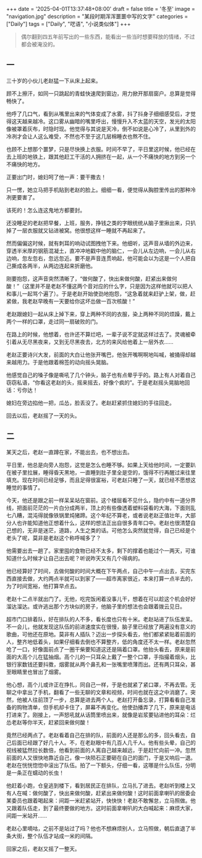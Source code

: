 +++
date = '2025-04-01T13:37:48+08:00'
draft = false
title = '冬至'
image = "navigation.jpg"
description = "某段时期浑浑噩噩中写的文字"
categories = ["Daily"]
tags = ["Daily", "呓语", "小说类似体"]
+++

> 偶尔翻到四五年前写出的一些东西，能看出一些当时想要释放的情绪，不过都会被淹没的。

## 一

三十岁的小伙儿老赵猛一下从床上起来。

顾不上擦汗，如同一只跳起的青蛙快速爬到窗边，用力掀开那扇窗户。总算是觉得畅快了。

他呼了几口气，看到从嘴里出来的气体变成了水雾，抖了抖身子细细感受后，才觉得这天越来越冷。这口雾从幽暗的嘴里呼出，慢慢升入不太蓝的天空，发光的太阳像被罩着灰布，时隐时现。他觉得与其说是天冷，倒不如说是心冷了，从里到外的冷冽才会让人这么难受，不然也不至于这几层棉睡衣也熬不住。

也顾不上想那个噩梦，只是尽快换上衣服。时间不早了，平日里这时候，他已经在去上班的地铁上，跟其他赶工干活的人拥挤在一起，从一个不痛快的地方到另一个不痛快的地方。

正要出门时，媳妇呵了他一声：要干撒去！

只一愣，她立马把手机贴到老赵的脸上。细细一看，便觉得从胸腔里传出的那种冷冽更要害了。

该死的！怎么连这鬼地方都要封。

还没睡足的老赵把早餐，上班，服务，挣钱之类的字眼统统从脑子里揪出来，只扒掉了一层衣服就又钻进被窝。他很想这样一睡就不再起来了。

然而偏偏这时候，就有刺耳的响动试图拽他下来。他细听，这声音从墙的外边来，穿透半米厚的钢筋混凝土，直冲冲地戳中他的脑仁，一会儿从左边响，一会儿从右边响，忽左忽右，忽远忽近。要不是声音连贯响起，他可能会以为这是一个人把自己撕成各两半，从两边连起来折磨他。

刚要抱怨，这声音突然清晰了，“做何酸了，快出来做何酸，赶紧出来做何酸！”（这里并不是老赵不懂这两个音对应的什么字，只是因为这样他就可以把人和事儿一起骂个遍了）。于是老赵开始使劲地抱怨，“这急着就来赶驴上架，做，赶紧做，我老赵早晚有一天要给你这坏怂做一百次核酸！”

老赵跟媳妇一起从床上掉下来，穿上两种不同的衣服，染上两种不同的烦躁，戴上两个一样的口罩，走过同一扇破败的门。

在路上的时候，他想着，也许还不算烂吧，一辈子说不定就这样过去了。灵魂被牵引着从无尽黑夜来，又到无尽黑夜去，北方的来风给他着上一层外衣......

老赵正要诗兴大发，前面的大白让他张开嘴巴，他张开嘴啊啊地叫喊，被捅得却越来越用力。于是他跟着棉签的动向摇头晃脑。

他感觉自己的嗓子像是嘶吼了几个钟头，脑子也有点晕乎乎的。路上有人对着自己窃窃私语，“你看这老赵的头，摇来摇去，好像个疯的”。于是老赵摇头晃脑地回话：亏你达！

媳妇在旁边掐他一把，瓜怂，脸丢没了。老赵赶紧抓住媳妇的手往回走。

回去以后，老赵摇了一天的头。


## 二 

某天之后，老赵一直蹲在家，不能出去，也不想出去。 

平日里，他总是向旁人抱怨，这觉是怎么也睡不够。如果上天给他时间，一定要趴在被子里拉展，睡得昏天黑地，一直睡到肚子里全是空的，饿得不行再醒过来往里填充。现在时间已经足够，而且足得很富裕，可老赵只睡了一天，就已经不愿想这睡觉的事情了。 

今天，他还是跟之前一样呆呆站在窗前。这个楼层看不见什么，隐约中有一道分界线，把面前茫茫的一片白分成两半，顶上的有些像透着塑料袋看的大海，下面则乱七八糟，混沌得就像铁锅里炖猪蹄。这个年纪不算老，或者说老赵正值壮年，大部分人也许能知道他正想着什么，这样的想法正出自很多青年口中。老赵也很清楚自己想的，无非是迷茫，道路，人生之类的话。可他怎么突然就觉得，自己已经是个老头了呢，莫非是老赵这个称呼喊多了？ 

他需要出去一趟了。家里囤的食物已经不太多，剩下的撑着也能过个一两天，可谁知道什么时候才让自己出去呢？听说昨天又有几个得病的。 

他已经算好了时间，去做何酸的时间大概在下午两点，自己中午一点出去，买完东西直接去做，大约两点半就可以到家了——超市离家很近，本来打算一点半去的，为了时间宽裕，他打算早点去。 

老赵十二点半就出门了。无他，吃完饭闲着没事儿干，想着在可以趁这个机会好好溜达溜达。或许逃出那个方块似的房子，他脑子里的想法也会跟着拨云见日。 

超市门口排着队，好在排队的人不多，看长度也只有十米。老赵站进了队伍发呆。不一会儿，他就发现这队伍的前进速度实在很慢，脑子里已经放了两遍没有意义的歌曲，可他还在原地。莫非有人插队？迈出一步探头看去，他们都紧紧贴着前面的人，整齐地低着头，如果仔细看去倒也不算整齐，低的角度还不太一样。老赵忽然呛了一口，好像面前点了一圈干柴要知道这还是隔着口罩。他抬头看去，原来是前面的大高个儿在猛抽烟。高个儿的一只耳朵上戴了一整个口罩，手指撮着烟头，比银行家数钱还要抖擞，烟雾就从两个鼻孔和一张嘴里喷薄而出。还有两只耳朵，甚至眼睛里也冒出了烟雾。 

他心想，高个儿或许正在挣扎，同自己一样，于是也就紧了紧口罩，不再去管。无聊之中拿出了手机，翻看了一些无聊的文章和视频，时间也就在这之中消磨了。突然，他被人往前顶了一步，总算是进去两个人。老赵打开备忘录，打算看看自己准备的购物清单，但手机却卡住了，屏幕不再变化。他使劲播弄了几下，原来是电话打进来了。刚接上，一声怒吼就从话筒里喷出来，就像是岩浆要钻进他的耳朵：烂怂老赵等你半天，赶紧回来做何酸！ 

竟然已经两点了。老赵看着自己在排的队，前面的人还是那么的多，回头看去，自己后面已经跟了好几十人。不，在老赵眼中有几百人几千人。他有些头晕，自己的视线被猛然拉长数倍，他看到前面的人离自己越来越远，于是赶忙向前一冲。忽然前面的人又很快地靠近自己，像一块陨石正要砸在自己的面门，于是又响后一退。老赵在恍恍惚惚中滚出了队伍。拍了一下额头，仔细一看，这哪是什么队伍，分明是一条正在蠕动的长虫！ 

他赶着小跑，仓皇逃到楼下，看到居民正在排队，立马扎了进去。老赵听到楼上又有人在喊：做何酸了，快出来做何酸，赶紧出来做何酸！这时前面拿喇叭的居委会某委员也跟着喝起来：间距一米赶紧站开，快快快！老赵不敢懈怠，立马照做。他又跟着队伍走，到了最终要做的地方。这时前面拿喇叭的大白喊起来：麻烦大家，间距一米站开...... 

老赵心里嘀咕，之前不是站过了吗？他也不想麻烦别人，立马照做，朝后直退了半条大街，整个队伍才站成一米的间隔。 

回家之后，老赵又摇了一整天。
